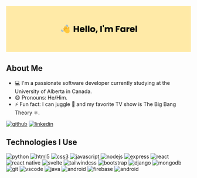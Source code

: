 ![banner](https://github.com/farellukas/farellukas/blob/main/github-banner.png)

## About Me

- 💻 I'm a passionate software developer currently studying at the University of Alberta in Canada.
- 😄 Pronouns: He/Him.
- ⚡ Fun fact: I can juggle 🤹 and my favorite TV show is The Big Bang Theory ⚛️.

[![github](https://img.shields.io/badge/GitHub-100000?style=for-the-badge&logo=github&logoColor=white)](https://github.com/farellukas)
[![linkedin](https://img.shields.io/badge/LinkedIn-0077B5?style=for-the-badge&logo=linkedin&logoColor=white)](https://www.linkedin.com/in/farellukas/)

## Technologies I Use

![python](https://img.shields.io/badge/Python-3776AB?style=for-the-badge&logo=python&logoColor=white) 
![html5](https://img.shields.io/badge/HTML5-E34F26?style=for-the-badge&logo=html5&logoColor=white)
![css3](https://img.shields.io/badge/CSS3-1572B6?style=for-the-badge&logo=css3&logoColor=white)
![javascript](https://img.shields.io/badge/JavaScript-323330?style=for-the-badge&logo=javascript&logoColor=F7DF1E) 
![nodejs](https://img.shields.io/badge/Node.js-43853D?style=for-the-badge&logo=node.js&logoColor=white) 
![express](https://img.shields.io/badge/Express.js-404D59?style=for-the-badge&logo=express&logoColor=white) 
![react](https://img.shields.io/badge/React-20232A?style=for-the-badge&logo=react&logoColor=61DAFB) 
![react native](https://img.shields.io/badge/React_Native-20232A?style=for-the-badge&logo=react&logoColor=61DAFB) 
![svelte](https://img.shields.io/badge/Svelte-4A4A55?style=for-the-badge&logo=svelte&logoColor=FF3E00) 
![tailwindcss](https://img.shields.io/badge/Tailwind_CSS-38B2AC?style=for-the-badge&logo=tailwind-css&logoColor=white) 
![bootstrap](https://img.shields.io/badge/Bootstrap-563D7C?style=for-the-badge&logo=bootstrap&logoColor=white) 
![django](https://img.shields.io/badge/Django-092E20?style=for-the-badge&logo=django&logoColor=white) 
![mongodb](https://img.shields.io/badge/MongoDB-4EA94B?style=for-the-badge&logo=mongodb&logoColor=white) 
![git](https://img.shields.io/badge/GIT-E44C30?style=for-the-badge&logo=git&logoColor=white) 
![vscode](https://img.shields.io/badge/Visual_Studio_Code-0078D4?style=for-the-badge&logo=visual%20studio%20code&logoColor=white)
![java](https://img.shields.io/badge/Java-ED8B00?style=for-the-badge&logo=openjdk&logoColor=white)
![android](https://img.shields.io/badge/Android-3DDC84?style=for-the-badge&logo=android&logoColor=white)
![firebase](https://img.shields.io/badge/Firebase-yellow?style=for-the-badge&logo=firebase&logoColor=white)
![android](https://img.shields.io/badge/Julia-9558B2?style=for-the-badge&logo=julia&logoColor=white)
